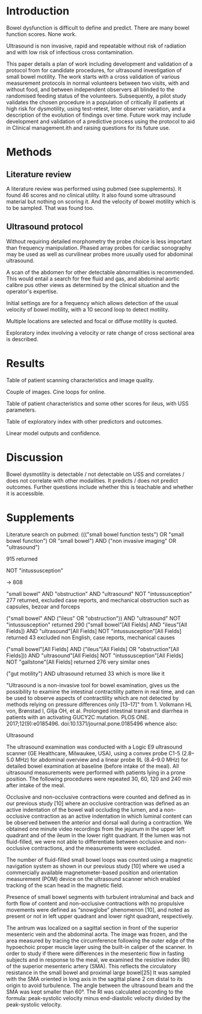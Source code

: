 # Introduction

Bowel dysfunction is difficult to define and predict. There are many bowel function scores. None work.

Ultrasound is non invasive, rapid and repeatable without risk of radiation and with low risk of infectious cross contamination. 

This paper details a plan of work including development and validation of a protocol from for candidate procedures, for ultrasound investigation of small bowel motility. The work starts with a cross validation of various measurement protocols in normal volunteers between two visits, with and without food, and between independent observers all blinded to the randomised feeding status of the volunteers. 
Subsequently, a pilot study validates the chosen procedure in a population of critically ill patients at high risk for dysmotility, using test-retest, Inter observer variation, and a description of the evolution of findings over time. 
Future work may include development and validation of a predictive process using the protocol to aid in Clinical management.ith and raising questions for its future use.

# Methods 

## Literature review 

A literature review was performed using pubmed (see supplements). It found 46 scores and no clinical utility. It also found some ultrasound material but nothing on scoring it. And the velocity of bowel motility which is to be sampled. That was found too.

## Ultrasound protocol 

Without requiring detailed morphometry the probe choice is less important than frequency manipulation. Phased array probes for cardiac sonography may be used as well as curvilinear probes more usually used for abdominal ultrasound. 

A scan of the abdomen for other detectable abnormalities is recommended. This would entail a search for free fluid and gas, and abdominal aortic calibre pus other views as determined by the clinical situation and the operator's expertise.

Initial settings are for a frequency which allows detection of the usual velocity of bowel motility, with a 10 second loop to detect motility. 

Multiple locations are selected and focal or diffuse motility is quoted. 

Exploratory index involving a velocity or rate change of cross sectional area is described.

# Results 

Table of patient scanning characteristics and image quality. 

Couple of images. Cine loops for online.

Table of patient characteristics and some other scores for ileus, with USS parameters. 

Table of exploratory index with other predictors and outcomes. 

Linear model outputs and confidence.

# Discussion 

Bowel dysmotility is detectable / not detectable on USS and correlates / does not correlate with other modalities. It predicts / does not predict outcomes. Further questions include whether this is teachable and whether it is accessible. 

# Supplements

Literature search on pubmed: 
((("small bowel function tests") OR "small bowel function") OR "small bowel") AND ("non invasive imaging" OR "ultrasound")

915 returned

NOT "intussusception" 

-> 808

"small bowel" AND "obstruction" AND "ultrasound" NOT "intussusception"
277 returned, 
excluded case reports, and mechanical obstruction such as capsules, bezoar and forceps

("small bowel" AND ("ileus" OR "obstruction")) AND "ultrasound" NOT "intussusception"
returned 290
("small bowel"[All Fields] AND "ileus"[All Fields]) AND "ultrasound"[All Fields] NOT "intussusception"[All Fields]
returned 43
excluded non English, case reports, mechanical causes

("small bowel"[All Fields] AND ("ileus"[All Fields] OR "obstruction"[All Fields])) AND "ultrasound"[All Fields] NOT "intussusception"[All Fields] NOT "gallstone"[All Fields]
returned 276 very similar ones

("gut motility") AND ultrasound 
returned 33 which is more like it

"Ultrasound is a non-invasive tool for bowel examination, gives us the possibility to examine the intestinal contractility pattern in real time, and can be used to observe aspects of contractility which are not detected by methods relying on pressure differences only [13–17]" from 1. Volkmann HL von, Brønstad I, Gilja OH, et al. Prolonged intestinal transit and diarrhea in patients with an activating GUCY2C mutation. PLOS ONE. 2017;12(9):e0185496. doi:10.1371/journal.pone.0185496 whence also:

Ultrasound

The ultrasound examination was conducted with a Logic E9 ultrasound scanner (GE Healthcare, Milwaukee, USA), using a convex probe C1-5 (2.8–5.0 MHz) for abdominal overview and a linear probe 9L (8.4–9.0 MHz) for detailed bowel examination at baseline (before intake of the meal). All ultrasound measurements were performed with patients lying in a prone position. The following procedures were repeated 30, 60, 120 and 240 min after intake of the meal.

Occlusive and non-occlusive contractions were counted and defined as in our previous study [10] where an occlusive contraction was defined as an active indentation of the bowel wall occluding the lumen, and a non-occlusive contraction as an active indentation in which luminal content can be observed between the anterior and dorsal wall during a contraction. We obtained one minute video recordings from the jejunum in the upper left quadrant and of the ileum in the lower right quadrant. If the lumen was not fluid-filled, we were not able to differentiate between occlusive and non-occlusive contractions, and the measurements were excluded.

The number of fluid-filled small bowel loops was counted using a magnetic navigation system as shown in our previous study [10] where we used a commercially available magnetometer-based position and orientation measurement (POM) device on the ultrasound scanner which enabled tracking of the scan head in the magnetic field.

Presence of small bowel segments with turbulent intraluminal and back and forth flow of content and non-occlusive contractions with no propulsive movements were defined as “snowglobe” phenomenon [10], and noted as present or not in left upper quadrant and lower right quadrant, respectively.

The antrum was localized on a sagittal section in front of the superior mesenteric vein and the abdominal aorta. The image was frozen, and the area measured by tracing the circumference following the outer edge of the hypoechoic proper muscle layer using the built-in caliper of the scanner. In order to study if there were differences in the mesenteric flow in fasting subjects and in response to the meal, we examined the resistive index (RI) of the superior mesenteric artery (SMA). This reflects the circulatory resistance in the small bowel and proximal large bowel[25] It was sampled with the SMA oriented in long axis in the sagittal plane 2 cm distal to its origin to avoid turbulence. The angle between the ultrasound beam and the SMA was kept smaller than 60°. The RI was calculated according to the formula: peak-systolic velocity minus end-diastolic velocity divided by the peak-systolic velocity.


